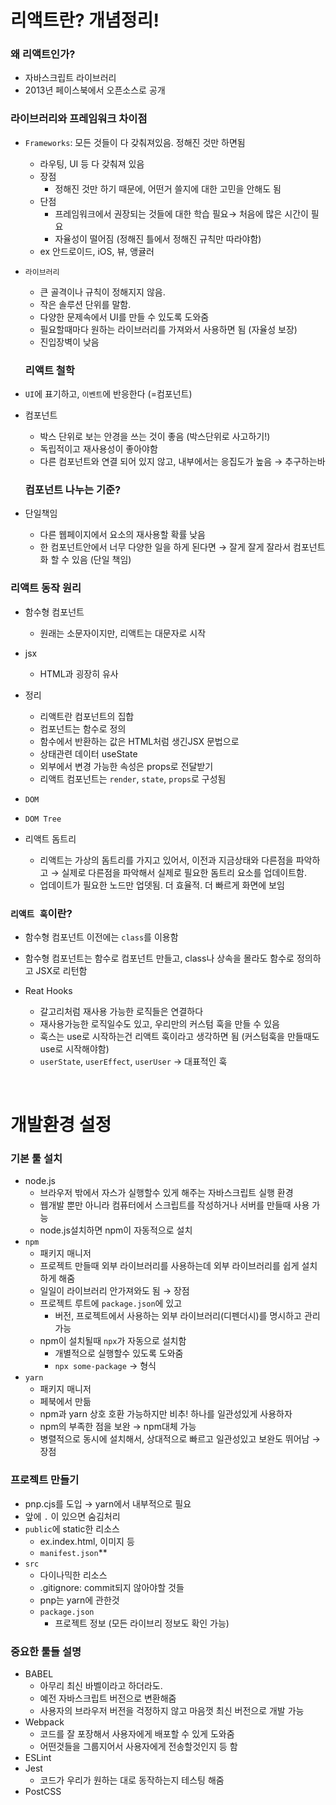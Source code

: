 # 리액트란? 개념정리!

### 왜 리액트인가?

- 자바스크립트 라이브러리
- 2013년 페이스북에서 오픈소스로 공개

### 라이브러리와 프레임워크 차이점

- `Frameworks`: 모든 것들이 다 갖춰져있음. 정해진 것만 하면됨
  - 라우팅, UI 등 다 갖춰져 있음
  - 장점
    - 정해진 것만 하기 때문에, 어떤거 쓸지에 대한 고민을 안해도 됨
  - 단점
    - 프레임워크에서 권장되는 것들에 대한 학습 필요→ 처음에 많은 시간이 필요
    - 자율성이 떨어짐 (정해진 틀에서 정해진 규칙만 따라야함)
  - ex 안드로이드, iOS, 뷰, 앵귤러
- `라이브러리`

  - 큰 골격이나 규칙이 정해지지 않음.
  - 작은 솔루션 단위를 말함.
  - 다양한 문제속에서 UI를 만들 수 있도록 도와줌
  - 필요할때마다 원하는 라이브러리를 가져와서 사용하면 됨 (자율성 보장)
  - 진입장벽이 낮음

  ### 리액트 철학

- `UI`에 표기하고, `이벤트`에 반응한다 (=컴포넌트)
- 컴포넌트

  - 박스 단위로 보는 안경을 쓰는 것이 좋음 (박스단위로 사고하기!)
  - 독립적이고 재사용성이 좋아야함
  - 다른 컴포넌트와 연결 되어 있지 않고, 내부에서는 응집도가 높음 → 추구하는바

  ### 컴포넌트 나누는 기준?

- 단일책임
  - 다른 웹페이지에서 요소의 재사용할 확률 낮음
  - 한 컴포넌트안에서 너무 다양한 일을 하게 된다면 → 잘게 잘게 잘라서 컴포넌트화 할 수 있음 (단일 책임)

### 리액트 동작 원리

- 함수형 컴포넌트
  - 원래는 소문자이지만, 리액트는 대문자로 시작
- jsx
  - HTML과 굉장히 유사
- 정리
  - 리액트란 컴포넌트의 집합
  - 컴포넌트는 함수로 정의
  - 함수에서 반환하는 값은 HTML처럼 생긴JSX 문법으로
  - 상태관련 데이터 useState
  - 외부에서 변경 가능한 속성은 props로 전달받기
  - 리액트 컴포넌트는 `render`, `state`, `props`로 구성됨
- `DOM`
- `DOM Tree`
- 리액트 돔트리

  - 리액트는 가상의 돔트리를 가지고 있어서, 이전과 지금상태와 다른점을 파악하고 → 실제로 다른점을 파악해서 실제로 필요한 돔트리 요소를 업데이트함.
  - 업데이트가 필요한 노드만 업뎃됨. 더 효율적. 더 빠르게 화면에 보임

### `리액트 훅`이란?

- 함수형 컴포넌트 이전에는 `class`를 이용함

- 함수형 컴포넌트는 함수로 컴포넌트 만들고, class나 상속을 몰라도 함수로 정의하고 JSX로 리턴함
- Reat Hooks
  - 갈고리처럼 재사용 가능한 로직들은 연결하다
  - 재사용가능한 로직일수도 있고, 우리만의 커스텀 훅을 만들 수 있음
  - 훅스는 use로 시작하는건 리액트 훅이라고 생각하면 됨 (커스텀훅을 만들때도 use로 시작해야함)
  - `userState`, `userEffect`, `userUser` → 대표적인 훅

<br>

# 개발환경 설정

### 기본 툴 설치

- node.js
  - 브라우저 밖에서 자스가 실행할수 있게 해주는 자바스크립트 실행 환경
  - 웹개발 뿐만 아니라 컴퓨터에서 스크립트를 작성하거나 서버를 만들때 사용 가능
  - node.js설치하면 npm이 자동적으로 설치
- `npm`
  - 패키지 매니저
  - 프로젝트 만들때 외부 라이브러리를 사용하는데 외부 라이브러리를 쉽게 설치하게 해줌
  - 일일이 라이브러리 안가져와도 됨 → 장점
  - 프로젝트 루트에 `package.json`에 있고
    - 버전, 프로젝트에서 사용하는 외부 라이브러리(디펜더시)를 명시하고 관리 가능
  - npm이 설치될때 `npx`가 자동으로 설치함
    - 개별적으로 실행할수 있도록 도와줌
    - `npx some-package` → 형식
- `yarn`
  - 패키지 매니저
  - 페북에서 만듦
  - npm과 yarn 상호 호환 가능하지만 비추! 하나를 일관성있게 사용하자
  - npm의 부족한 점을 보완 → npm대체 가능
  - 병렬적으로 동시에 설치해서, 상대적으로 빠르고 일관성있고 보완도 뛰어남 → 장점

### 프로젝트 만들기

- pnp.cjs를 도입 → yarn에서 내부적으로 필요
- 앞에 `.` 이 있으면 숨김처리
- `public`에 static한 리소스
  - ex.index.html, 이미지 등
  - `manifest.json`\*\*
- `src`
  - 다이나믹한 리소스
  - .gitignore: commit되지 않아야할 것들
  - pnp는 yarn에 관한것
  - `package.json`
    - 프로젝트 정보 (모든 라이브리 정보도 확인 가능)

### 중요한 툴들 설명

- BABEL
  - 아무리 최신 바벨이라고 하더라도.
  - 예전 자바스크립트 버전으로 변환해줌
  - 사용자의 브라우저 버전을 걱정하지 않고 마음껏 최신 버전으로 개발 가능
- Webpack
  - 코드를 잘 포장해서 사용자에게 배포할 수 있게 도와줌
  - 어떤것들을 그룹지어서 사용자에게 전송할것인지 등 함
- ESLint
- Jest
  - 코드가 우리가 원하는 대로 동작하는지 테스팅 해줌
- PostCSS
